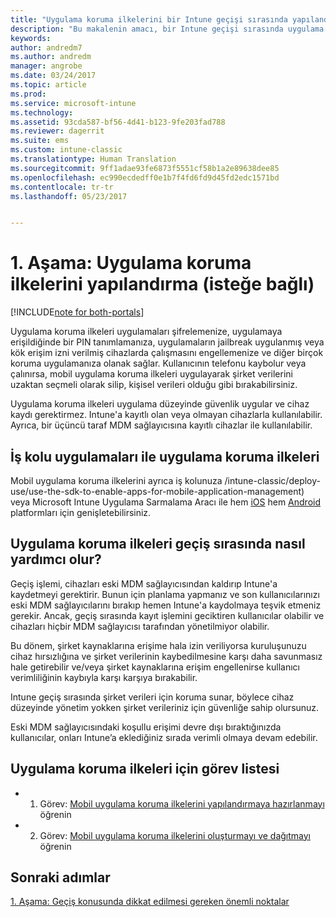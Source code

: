 ```yaml
---
title: "Uygulama koruma ilkelerini bir Intune geçişi sırasında yapılandırma | Microsoft Docs"
description: "Bu makalenin amacı, bir Intune geçişi sırasında uygulama koruma ilkeleri ayarlamak için gerekli adımları sağlamaktır."
keywords: 
author: andredm7
ms.author: andredm
manager: angrobe
ms.date: 03/24/2017
ms.topic: article
ms.prod: 
ms.service: microsoft-intune
ms.technology: 
ms.assetid: 93cda587-bf56-4d41-b123-9fe203fad788
ms.reviewer: dagerrit
ms.suite: ems
ms.custom: intune-classic
ms.translationtype: Human Translation
ms.sourcegitcommit: 9ff1adae93fe6873f5551cf58b1a2e89638dee85
ms.openlocfilehash: ec990ecdedff0e1b7f4fd6fd9d45fd2edc1571bd
ms.contentlocale: tr-tr
ms.lasthandoff: 05/23/2017


---
```


# <a name="phase-1-configure-app-protection-policies-optional"></a>1. Aşama: Uygulama koruma ilkelerini yapılandırma (isteğe bağlı)

[!INCLUDE[note for both-portals](../includes/note-for-both-portals.md)]

Uygulama koruma ilkeleri uygulamaları şifrelemenize, uygulamaya erişildiğinde bir PIN tanımlamanıza, uygulamaların jailbreak uygulanmış veya kök erişim izni verilmiş cihazlarda çalışmasını engellemenize ve diğer birçok koruma uygulamanıza olanak sağlar. Kullanıcının telefonu kaybolur veya çalınırsa, mobil uygulama koruma ilkeleri uygulayarak şirket verilerini uzaktan seçmeli olarak silip, kişisel verileri olduğu gibi bırakabilirsiniz.

Uygulama koruma ilkeleri uygulama düzeyinde güvenlik uygular ve cihaz kaydı gerektirmez. Intune'a kayıtlı olan veya olmayan cihazlarla kullanılabilir. Ayrıca, bir üçüncü taraf MDM sağlayıcısına kayıtlı cihazlar ile kullanılabilir.

## <a name="app-protection-policies-with-lob-apps"></a>İş kolu uygulamaları ile uygulama koruma ilkeleri

Mobil uygulama koruma ilkelerini ayrıca iş kolunuza /intune-classic/deploy-use/use-the-sdk-to-enable-apps-for-mobile-application-management) veya Microsoft Intune Uygulama Sarmalama Aracı ile hem [iOS](https://www.microsoft.com/download/details.aspx?id=45218&751be11f-ede8-5a0c-058c-2ee190a24fa6=True) hem [Android](https://www.microsoft.com/download/details.aspx?id=47267) platformları için genişletebilirsiniz.

## <a name="how-do-app-protection-policies-help-during-migration"></a>Uygulama koruma ilkeleri geçiş sırasında nasıl yardımcı olur?

Geçiş işlemi, cihazları eski MDM sağlayıcısından kaldırıp Intune'a kaydetmeyi gerektirir. Bunun için planlama yapmanız ve son kullanıcılarınızı eski MDM sağlayıcılarını bırakıp hemen Intune'a kaydolmaya teşvik etmeniz gerekir. Ancak, geçiş sırasında kayıt işlemini geciktiren kullanıcılar olabilir ve cihazları hiçbir MDM sağlayıcısı tarafından yönetilmiyor olabilir.

Bu dönem, şirket kaynaklarına erişime hala izin veriliyorsa kuruluşunuzu cihaz hırsızlığına ve şirket verilerinin kaybedilmesine karşı daha savunmasız hale getirebilir ve/veya şirket kaynaklarına erişim engellenirse kullanıcı verimliliğinin kaybıyla karşı karşıya bırakabilir.

Intune geçiş sırasında şirket verileri için koruma sunar, böylece cihaz düzeyinde yönetim yokken şirket verileriniz için güvenliğe sahip olursunuz.

Eski MDM sağlayıcısındaki koşullu erişimi devre dışı bıraktığınızda kullanıcılar, onları Intune’a eklediğiniz sırada verimli olmaya devam edebilir.

## <a name="task-list-for-app-protection-policies"></a>Uygulama koruma ilkeleri için görev listesi

-   1. Görev: [Mobil uygulama koruma ilkelerini yapılandırmaya hazırlanmayı](/intune-classic/deploy-use/get-ready-to-configure-mobile-app-management-policies-with-microsoft-intune) öğrenin

-   2. Görev: [Mobil uygulama koruma ilkelerini oluşturmayı ve dağıtmayı](/intune-classic/deploy-use/create-and-deploy-mobile-app-management-policies-with-microsoft-intune) öğrenin

## <a name="next-steps"></a>Sonraki adımlar 

[1. Aşama: Geçiş konusunda dikkat edilmesi gereken önemli noktalar](/intune-classic/plan-design/migration-phase1-special-migration-considerations)

